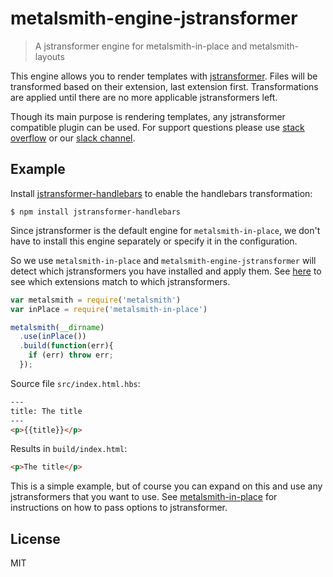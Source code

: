# metalsmith-engine-jstransformer

> A jstransformer engine for metalsmith-in-place and metalsmith-layouts

This engine allows you to render templates with 
[jstransformer](https://github.com/jstransformers/jstransformer). Files will be transformed based on
their extension, last extension first. Transformations are applied until there are no more 
applicable jstransformers left.

Though its main purpose is rendering templates, any jstransformer compatible plugin can be used. For
support questions please use [stack overflow][stackoverflow-url] or our [slack channel][slack-url].

## Example

Install [jstransformer-handlebars](https://github.com/jstransformers/jstransformer-handlebars) to 
enable the handlebars transformation:

```
$ npm install jstransformer-handlebars
```

Since jstransformer is the default engine for `metalsmith-in-place`, we don't have to install this
engine separately or specify it in the configuration.

So we use `metalsmith-in-place` and `metalsmith-engine-jstransformer` will detect which
jstransformers you have installed and apply them. See
[here](https://github.com/jstransformers/inputformat-to-jstransformer/blob/master/dictionary.json)
to see which extensions match to which jstransformers.

```javascript
var metalsmith = require('metalsmith')
var inPlace = require('metalsmith-in-place')

metalsmith(__dirname)
  .use(inPlace())
  .build(function(err){
    if (err) throw err;
  });
```

Source file `src/index.html.hbs`:

```html
---
title: The title
---
<p>{{title}}</p>
```

Results in `build/index.html`:

```html
<p>The title</p>
```

This is a simple example, but of course you can expand on this and use any jstransformers that you
want to use. See [metalsmith-in-place](https://github.com/jstransformers/jstransformer-handlebars)
for instructions on how to pass options to jstransformer.

## License

MIT

[slack-url]: http://metalsmith-slack.herokuapp.com/
[stackoverflow-url]: http://stackoverflow.com/questions/tagged/metalsmith

